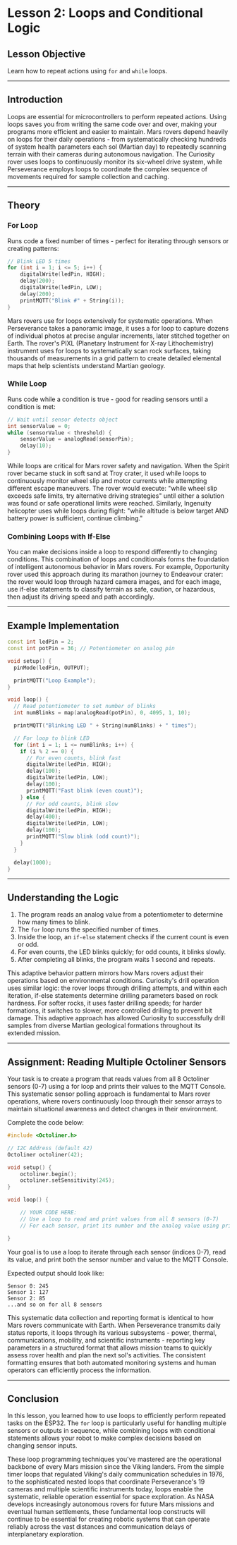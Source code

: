 # **Lesson 2: Loops and Conditional Logic**

## **Lesson Objective**

Learn how to repeat actions using `for` and `while` loops.

---

## **Introduction**

Loops are essential for microcontrollers to perform repeated actions. Using loops saves you from writing the same code over and over, making your programs more efficient and easier to maintain. Mars rovers depend heavily on loops for their daily operations - from systematically checking hundreds of system health parameters each sol (Martian day) to repeatedly scanning terrain with their cameras during autonomous navigation. The Curiosity rover uses loops to continuously monitor its six-wheel drive system, while Perseverance employs loops to coordinate the complex sequence of movements required for sample collection and caching.

---

## **Theory**

### **For Loop**

Runs code a fixed number of times - perfect for iterating through sensors or creating patterns:

```cpp
// Blink LED 5 times
for (int i = 1; i <= 5; i++) {
    digitalWrite(ledPin, HIGH);
    delay(200);
    digitalWrite(ledPin, LOW);
    delay(200);
    printMQTT("Blink #" + String(i));
}
```

Mars rovers use for loops extensively for systematic operations. When Perseverance takes a panoramic image, it uses a for loop to capture dozens of individual photos at precise angular increments, later stitched together on Earth. The rover's PIXL (Planetary Instrument for X-ray Lithochemistry) instrument uses for loops to systematically scan rock surfaces, taking thousands of measurements in a grid pattern to create detailed elemental maps that help scientists understand Martian geology.

### **While Loop**

Runs code while a condition is true - good for reading sensors until a condition is met:

```cpp
// Wait until sensor detects object
int sensorValue = 0;
while (sensorValue < threshold) {
    sensorValue = analogRead(sensorPin);
    delay(10);
}
```

While loops are critical for Mars rover safety and navigation. When the Spirit rover became stuck in soft sand at Troy crater, it used while loops to continuously monitor wheel slip and motor currents while attempting different escape maneuvers. The rover would execute: "while wheel slip exceeds safe limits, try alternative driving strategies" until either a solution was found or safe operational limits were reached. Similarly, Ingenuity helicopter uses while loops during flight: "while altitude is below target AND battery power is sufficient, continue climbing."

### **Combining Loops with If-Else**

You can make decisions inside a loop to respond differently to changing conditions. This combination of loops and conditionals forms the foundation of intelligent autonomous behavior in Mars rovers. For example, Opportunity rover used this approach during its marathon journey to Endeavour crater: the rover would loop through hazard camera images, and for each image, use if-else statements to classify terrain as safe, caution, or hazardous, then adjust its driving speed and path accordingly.

---

## **Example Implementation**

```cpp
const int ledPin = 2;
const int potPin = 36; // Potentiometer on analog pin

void setup() {
  pinMode(ledPin, OUTPUT);

  printMQTT("Loop Example");
}

void loop() {
  // Read potentiometer to set number of blinks
  int numBlinks = map(analogRead(potPin), 0, 4095, 1, 10);

  printMQTT("Blinking LED " + String(numBlinks) + " times");

  // For loop to blink LED
  for (int i = 1; i <= numBlinks; i++) {
    if (i % 2 == 0) {
      // For even counts, blink fast
      digitalWrite(ledPin, HIGH);
      delay(100);
      digitalWrite(ledPin, LOW);
      delay(100);
      printMQTT("Fast blink (even count)");
    } else {
      // For odd counts, blink slow
      digitalWrite(ledPin, HIGH);
      delay(400);
      digitalWrite(ledPin, LOW);
      delay(100);
      printMQTT("Slow blink (odd count)");
    }
  }

  delay(1000);
}
```

---

## **Understanding the Logic**

1. The program reads an analog value from a potentiometer to determine how many times to blink.
2. The `for` loop runs the specified number of times.
3. Inside the loop, an `if-else` statement checks if the current count is even or odd.
4. For even counts, the LED blinks quickly; for odd counts, it blinks slowly.
5. After completing all blinks, the program waits 1 second and repeats.

This adaptive behavior pattern mirrors how Mars rovers adjust their operations based on environmental conditions. Curiosity's drill operation uses similar logic: the rover loops through drilling attempts, and within each iteration, if-else statements determine drilling parameters based on rock hardness. For softer rocks, it uses faster drilling speeds; for harder formations, it switches to slower, more controlled drilling to prevent bit damage. This adaptive approach has allowed Curiosity to successfully drill samples from diverse Martian geological formations throughout its extended mission.

---

## **Assignment: Reading Multiple Octoliner Sensors**

Your task is to create a program that reads values from all 8 Octoliner sensors (0-7) using a for loop and prints their values to the MQTT Console. This systematic sensor polling approach is fundamental to Mars rover operations, where rovers continuously loop through their sensor arrays to maintain situational awareness and detect changes in their environment.

Complete the code below:

```cpp
#include <Octoliner.h>

// I2C Address (default 42)
Octoliner octoliner(42);

void setup() {
    octoliner.begin();
    octoliner.setSensitivity(245);
}

void loop() {

    // YOUR CODE HERE:
    // Use a loop to read and print values from all 8 sensors (0-7)
    // For each sensor, print its number and the analog value using printMQTT

}
```

Your goal is to use a loop to iterate through each sensor (indices 0-7), read its value, and print both the sensor number and value to the MQTT Console.

Expected output should look like:

```
Sensor 0: 245
Sensor 1: 127
Sensor 2: 85
...and so on for all 8 sensors
```

This systematic data collection and reporting format is identical to how Mars rovers communicate with Earth. When Perseverance transmits daily status reports, it loops through its various subsystems - power, thermal, communications, mobility, and scientific instruments - reporting key parameters in a structured format that allows mission teams to quickly assess rover health and plan the next sol's activities. The consistent formatting ensures that both automated monitoring systems and human operators can efficiently process the information.

---

## **Conclusion**

In this lesson, you learned how to use loops to efficiently perform repeated tasks on the ESP32. The `for` loop is particularly useful for handling multiple sensors or outputs in sequence, while combining loops with conditional statements allows your robot to make complex decisions based on changing sensor inputs.

These loop programming techniques you've mastered are the operational backbone of every Mars mission since the Viking landers. From the simple timer loops that regulated Viking's daily communication schedules in 1976, to the sophisticated nested loops that coordinate Perseverance's 19 cameras and multiple scientific instruments today, loops enable the systematic, reliable operation essential for space exploration. As NASA develops increasingly autonomous rovers for future Mars missions and eventual human settlements, these fundamental loop constructs will continue to be essential for creating robotic systems that can operate reliably across the vast distances and communication delays of interplanetary exploration.
